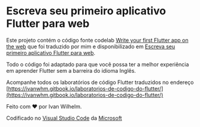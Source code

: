 # Escreva seu primeiro aplicativo Flutter para web

Este projeto contém o código fonte codelab [Write your first Flutter app on the web](https://flutter.dev/docs/get-started/codelab-web) que foi traduzido por mim e disponibilizado em [Escreva seu primeiro aplicativo Flutter para web](ivanwhm.gitbook.io/laboratorios-de-codigo-do-flutter/escreva-seu-primeiro-aplicativo-flutter-para-web/introducao).

Todo o código foi adaptado para que você possa ter a melhor experiência em aprender Flutter sem a barreira do idioma Inglês.

Acompanhe todos os laboratórios de código Flutter traduzidos no endereço [https://ivanwhm.gitbook.io/laboratorios-de-codigo-do-flutter/](https://ivanwhm.gitbook.io/laboratorios-de-codigo-do-flutter/)

Feito com &hearts; por Ivan Wilhelm.

Codificado no [Visual Studio Code](https://code.visualstudio.com) da [Microsoft](https://www.microsoft.com.br)